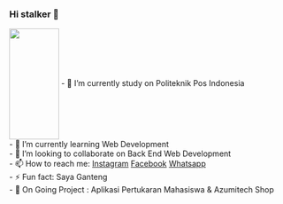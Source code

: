 ### Hi stalker 👋


<img align="center" src="https://cdn.discordapp.com/attachments/780423169328152610/928051434405122068/ssstiktok_1639065754.gif" width="90" height="200">
- 🔭 I’m currently study on Politeknik Pos Indonesia <br>
- 🌱 I’m currently learning Web Development <br> 
- 👯 I’m looking to collaborate on Back End Web Development <br>
- 📫 How to reach me: <a href="https://www.instagram.com/mraihanna1278.cs/">Instagram</a> <a href="https://www.facebook.com/raihan.nurazmii">Facebook</a> <a href="https://api.whatsapp.com/send?phone=6289504824037&text=Hai%20Azumi%2C%20I%20know%20your%20phone%20on%20Github">Whatsapp</a> <br>
- ⚡ Fun fact: Saya Ganteng <br>
- 📃 On Going Project : Aplikasi Pertukaran Mahasiswa & Azumitech Shop
